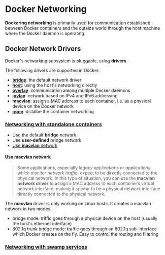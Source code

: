 # Docker Networking

**Dockering networking** is primarily used for communication established between Docker containers and the outside world through the host machine where the Docker daemon is operating. 

## Docker Network Drivers

Docker's networking subsystem is pluggable, using **drivers**. 

The following drivers are supported in Docker:

- [**bridge**](https://docs.docker.com/network/bridge/): the default network driver
- [**host**](https://docs.docker.com/network/host/): using the host's networking directly
- [**overlay**](https://docs.docker.com/network/overlay/): communication among multiple Docker daemons
- [**ipvlan**](): network based on IPv4 and IPv6 addressing
- [**macvlan**](https://docs.docker.com/network/macvlan/): assign a MAC address to each container, i.e. as a physical device on the Docker network
- [**none**](): distalbe the container networking
 

### [Networking with standalone containers](https://docs.docker.com/network/network-tutorial-standalone/)

- Use the default **bridge** network
- Use **user-defined** bridge network
- [Use **macvlan** network](https://docs.docker.com/network/network-tutorial-macvlan/)

#### Use macvlan network

> Some applications, especially _legacy applications or applications which monitor network traffic_, expect to be directly connected to the physical network. In this type of situation, you can use the **macvlan network driver** to assign a MAC address to each container’s virtual network interface, making it appear to be a physical network interface directly connected to the physical network. 

The **macvlan** driver is only working on Linux hosts. It creates a macvlan network in two modes:
- bridge mode: triffic goes through a physical device on the host (usually the host's ethernet interface)
- 802.1q trunk bridge mode: traffic goes through an 802.1q sub-interface which Docker creates on the fly. Easy to control the routing and filtering

### [Networking with swamp services](https://docs.docker.com/network/network-tutorial-overlay/)
